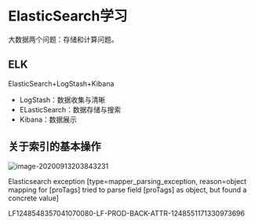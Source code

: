 # ElasticSearch学习

大数据两个问题：存储和计算问题。

## ELK

ElasticSearch+LogStash+Kibana

- LogStash：数据收集与清晰
- ELasticSearch：数据存储与搜索
- Kibana：数据展示

## 关于索引的基本操作

![image-20200913203843231](https://varg-my-images.oss-cn-beijing.aliyuncs.com/img/20200913203843.png)

Elasticsearch exception [type=mapper_parsing_exception, reason=object mapping for [proTags] tried to parse field [proTags] as object, but found a concrete value]

LF1248548357041070080-LF-PROD-BACK-ATTR-1248551171330973696